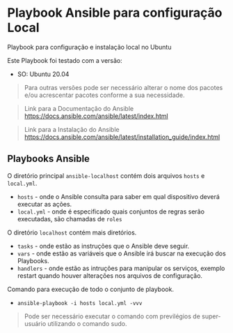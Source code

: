# Playbook Ansible para configuração Local
Playbook para configuração e instalação local no Ubuntu

Este Playbook foi testado com a versão:
- SO: Ubuntu 20.04

> Para outras versões pode ser necessário alterar o nome dos pacotes e/ou acrescentar pacotes conforme a sua necessidade.

> Link para a Documentação do Ansible
https://docs.ansible.com/ansible/latest/index.html

> Link para a Instalação do Ansible
https://docs.ansible.com/ansible/latest/installation_guide/index.html

## Playbooks Ansible

O diretório principal ``ansible-localhost`` contém dois arquivos ``hosts`` e ``local.yml``.

- ``hosts`` - onde o Ansible consulta para saber em qual dispositivo deverá executar as ações.
- ``local.yml`` - onde é especificado quais conjuntos de regras serão executadas, são chamadas de ``roles``


O diretório ``localhost`` contém mais diretórios.

- ``tasks`` - onde estão as instruções que o Ansible deve seguir.
- ``vars`` - onde estão as variáveis que o Ansible irá buscar na execução dos Playbooks.
- ``handlers`` - onde estão as intruções para manipular os serviços, exemplo restart quando houver alterações nos arquivos de configuração.

Comando para execução de todo o conjunto de playbook.

- `ansible-playbook -i hosts local.yml -vvv`
> Pode ser necessário executar o comando com previlégios de super-usuário utilizando o comando sudo.